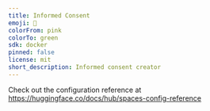 ```yaml
---
title: Informed Consent
emoji: 🏢
colorFrom: pink
colorTo: green
sdk: docker
pinned: false
license: mit
short_description: Informed consent creator
---
```


Check out the configuration reference at https://huggingface.co/docs/hub/spaces-config-reference
